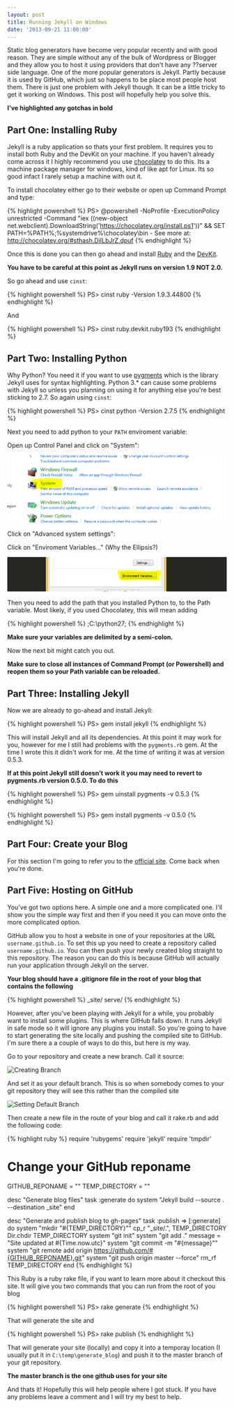 ```yaml
---
layout: post
title: Running Jekyll on Windows
date: '2013-09-21 11:00:00'
---
```


Static blog generators have become very popular recently and with good reason. They are simple without any of the bulk of Wordpress or Blogger and they allow you to host it using providers that don't have any ??server side language. One of the more popular generators is Jekyll. Partly because it is used by GitHub, which just so happens to be place most people host them. There is just one problem with Jekyll though. It can be a little tricky to get it working on Windows. This post will hopefully help you solve this.

__I've highlighted any gotchas in bold__

## Part One: Installing Ruby
Jekyll is a ruby application so thats your first problem. It requires you to install both Ruby and the DevKit on your machine. If you haven't already come across it I highly recommend you use [chocolatey](http://chocolatey.org/) to do this. Its a machine package manager for windows, kind of like apt for Linux. Its so good infact I rarely setup a machine with out it.

To install chocolatey either go to their website or open up Command Prompt and type:

{% highlight powershell %}
PS> @powershell -NoProfile -ExecutionPolicy unrestricted -Command "iex ((new-object net.webclient).DownloadString('https://chocolatey.org/install.ps1'))" && SET PATH=%PATH%;%systemdrive%\chocolatey\bin - See more at: http://chocolatey.org/#sthash.DiILbJrZ.dpuf
{% endhighlight %}

Once this is done you can then go ahead and install [Ruby](http://chocolatey.org/packages/ruby) and the [DevKit](http://chocolatey.org/packages/ruby.devkit.ruby193). 

__You have to be careful at this point as Jekyll runs on version 1.9 NOT 2.0.__

So go ahead and use `cinst`:

{% highlight powershell %}
PS> cinst ruby -Version 1.9.3.44800
{% endhighlight %}

And 

{% highlight powershell %}
PS> cinst ruby.devkit.ruby193
{% endhighlight %}

## Part Two: Installing Python
Why Python? You need it if you want to use [pygments](http://pygments.org/) which is the library Jekyll uses for syntax highlighting. Python 3.* can cause some problems with Jekyll so unless you planning on using it for anything else you're best sticking to 2.7. So again using `cinst`:

{% highlight powershell %}
PS> cinst python -Version 2.7.5
{% endhighlight %}

Next you need to add python to your `PATH` enviroment variable:

Open up Control Panel and click on "System":

![Control Panel](/content/images/2014/Apr/control_panel.png)

Click on "Advanced system settings":

Click on "Enviroment Variables..." (Why the Ellipsis?)

![Environment Variables](/content/images/2014/Apr/environment_variables-1.png)

Then you need to add the path that you installed Python to, to the Path variable. Most likely, if you used Chocolatey, this will mean adding

{% highlight powershell %}
;C:\python27;
{% endhighlight %}

__Make sure your variables are delimited by a semi-colon.__

Now the next bit might catch you out. 

__Make sure to close all instances of Command Prompt (or Powershell) and reopen them so your Path variable can be reloaded.__

## Part Three: Installing Jekyll
Now we are already to go-ahead and install Jekyll:

{% highlight powershell %}
PS> gem install jekyll
{% endhighlight %}

This will install Jekyll and all its dependencies. At this point it may work for you, however for me I still had problems with the `pygments.rb` gem. At the time I wrote this it didn't work for me. At the time of writing it was at version 0.5.3.

__If at this point Jekyll still doesn't work it you may need to revert to pygments.rb version 0.5.0. To do this__

{% highlight powershell %}
PS> gem uinstall pygments -v 0.5.3
{% endhighlight %}

{% highlight powershell %}
PS> gem install pygments -v 0.5.0
{% endhighlight %}

## Part Four: Create your Blog
For this section I'm going to refer you to the [official site](http://jekyllrb.com/). Come back when you're done.

## Part Five: Hosting on GitHub
You've got two options here. A simple one and a more complicated one. I'll show you the simple way first and then if you need it you can move onto the more complicated option. 

GitHub allow you to host a website in one of your repositories at the URL `username.github.io`. To set this up you need to create a repository called `username.github.io`. You can then push your newly created blog straight to this repository. The reason you can do this is because GitHub will actually run your application through Jekyll on the server.

__Your blog should have a .gitignore file in the root of your blog that contains the following__

{% highlight powershell %}
_site/
serve/
{% endhighlight %}

However, after you've been playing with Jekyll for a while, you probably want to install some plugins. This is where GitHub falls down. It runs Jekyll in safe mode so it will ignore any plugins you install. So you're going to have to start generating the site locally and pushing the compiled site to GitHub. I'm sure there a a couple of ways to do this, but here is my way.

Go to your repository and create a new branch. Call it source:

![Creating Branch](/content/images/2014/Feb/creating_branch.png)

And set it as your default branch. This is so when somebody comes to your git repository they will see this rather than the compiled site

![Setting Default Branch](/content/images/2014/Feb/setting_default_branch.png)

Then create a new file in the route of your blog and call it rake.rb and add the following code:

{% highlight ruby %}
require 'rubygems'
require 'jekyll'
require 'tmpdir'

# Change your GitHub reponame
GITHUB_REPONAME = "<your git repository>"
TEMP_DIRECTORY = "<absolute path location to generate your site to>"

desc "Generate blog files"
task :generate do
  system "Jekyll build --source . --destination _site"
end

desc "Generate and publish blog to gh-pages"
task :publish => [:generate] do
  system "mkdir \"#{TEMP_DIRECTORY}\""
  cp_r "_site/.", TEMP_DIRECTORY
  Dir.chdir TEMP_DIRECTORY
  system "git init"
  system "git add ."
  message = "Site updated at #{Time.now.utc}"
  system "git commit -m \"#{message}\""
  system "git remote add origin https://github.com/#{GITHUB_REPONAME}.git"
  system "git push origin master --force"
  rm_rf TEMP_DIRECTORY
end
{% endhighlight %}

This Ruby is a ruby rake file, if you want to learn more about it checkout this site. It will give you two commands that you can run from the root of you blog

{% highlight powershell %}
PS> rake generate
{% endhighlight %}

That will generate the site and 

{% highlight powershell %}
PS> rake publish
{% endhighlight %}

That will generate your site (locally) and copy it into a temporay location (I usually put it in `C:\temp\generate_blog`) and push it to the master branch of your git repository.

__The master branch is the one github uses for your site__

And thats it! Hopefully this will help people where I got stuck. If you have any problems leave a comment and I will try my best to help.

